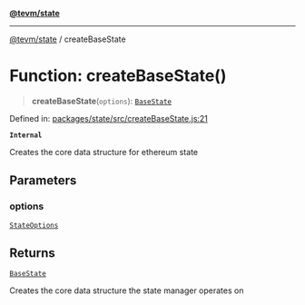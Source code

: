 [**@tevm/state**](../README.md)

***

[@tevm/state](../globals.md) / createBaseState

# Function: createBaseState()

> **createBaseState**(`options`): [`BaseState`](../type-aliases/BaseState.md)

Defined in: [packages/state/src/createBaseState.js:21](https://github.com/evmts/tevm-monorepo/blob/main/packages/state/src/createBaseState.js#L21)

**`Internal`**

Creates the core data structure for ethereum state

## Parameters

### options

[`StateOptions`](../type-aliases/StateOptions.md)

## Returns

[`BaseState`](../type-aliases/BaseState.md)

Creates the core data structure the state manager operates on
